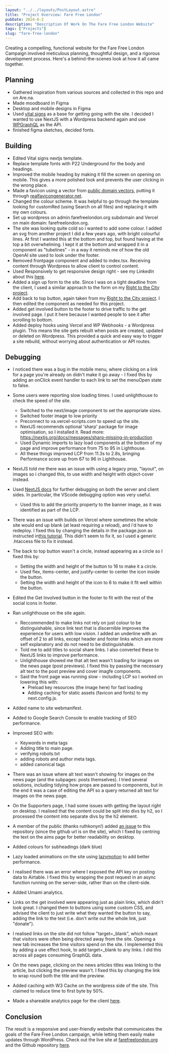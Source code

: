 ```yaml
---
layout: "../../layouts/PostLayout.astro"
title: "Project Overview: Fare Free London"
pubDate: 2024-6-2
description: "Description Of Work On The Fare Free London Website"
tags: ["Projects"]
slug: "fare-free-london"
---
```


Creating a compelling, functional website for the Fare Free London Campaign involved meticulous planning, thoughtful design, and a rigorous development process. Here's a behind-the-scenes look at how it all came together.

## Planning

- Gathered inspiration from various sources and collected in this repo and on Are.na.
- Made moodboard in Figma
- Desktop and mobile designs in Figma
- Used [vital signs](https://www.vitalsignsmag.org/) as a base for getting going with the site. I decided I wanted to use NextJS with a Wordpress backend again and use [WPGraphQL](https://www.wpgraphql.com/) as the API.
- finished figma sketches, decided fonts.

## Building

- Edited Vital signs nextjs template.
- Replace template fonts with P22 Underground for the body and headings.
- Improved the mobile heading by making it fill the screen on opening on mobile. This gives a more polished look and prevents the user clicking in the wrong place.
- Made a favicon using a vector from [public domain vectors](https://publicdomainvectors.org), putting it through [realfavicongenerator.net](https://realfavicongenerator.net/).
- Changed the colour scheme. It was helpful to go through the template looking for customRed (using Search on all files) and replacing it with my own colours.
- Set up wordpress on admin.farefreelondon.org subdomain and Vercel on main domain: farefreelondon.org.
- The site was looking quite cold so i wanted to add some colour. I added an svg from another project I did a few years ago, with bright colourful lines. At first I wanted this at the bottom and top, but found having at the top a bit overwhelming. I kept it at the bottom and wrapped it in a component as "tubelines" - in a way it reminds me of how the old OpenAI site used to look under the footer.
- Removed frontpage component and added to index.tsx. Receiving content through Wordpress to allow client to control content.
- Used Responsively to get responsive design right - see my LinkedIn about this [here](https://www.linkedin.com/posts/jackkershaw_webdevelopment-responsivedesign-devtools-activity-7209579627588005889-Bwso?utm_source=share&utm_medium=member_desktop).
- Added a sign up form to the site. Since I was on a tight deadline from the client, I used a similar approach to the form on my [Right to the City project](https://github.com/jackkershaw/right-to-city).
- Add back to top button, again taken from my [Right to the City project](https://github.com/jackkershaw/right-to-city). I then edited the component as needed for this project.
- Added get involved button to the footer to drive traffic to the get involved page. I put it here because I wanted people to see it after scrolling to bottom.
- Added deploy hooks using Vercel and WP Webhooks - a Wordpress plugin. This means the site gets rebuilt when posts are created, updated or deleted on Wordpress. This provided a quick and easy way to trigger a site rebuild, without worrying about authentication or API routes.

## Debugging

- I noticed there was a bug in the mobile menu, where clicking on a link for a page you're already on didn't make it go away - I fixed this by adding an onClick event handler to each link to set the menuOpen state to false.
- Some users were reporting slow loading times. I used unlighthouse to check the speed of the site.

  - Switched to the next/image component to set the appropriate sizes.
  - Switched footer image to low priority
  - Preconnect to va.vercel-scripts.com to speed up the site.
  - NextJS recommends optional 'sharp' package for image optimisation, so I installed it. Read more: https://nextjs.org/docs/messages/sharp-missing-in-production
  - Used Dynamic imports to lazy load components at the bottom of my page and improve performance from 75 to 95 in Lighthouse.
  - All these things improved LCP from 11.3s to 2.8s, bringing Performance score up from 67 to 96 in Lighthouse.

- NextJS told me there was an issue with using a legacy prop, "layout", on images so i changed this, to use width and height with object-cover instead.
- Used [NextJS docs](https://nextjs.org/docs/pages/building-your-application/configuring/debugging) for further debugging on both the server and client sides. In particular, the VScode debugging option was very useful.
  - Used this to add the priority property to the banner image, as it was identified as part of the LCP.
- There was an issue with builds on Vercel where sometimes the whole site would end up blank (at least requiring a reload), and i'd have to redeploy. I fixed this by changing the details in the package.json as instructed in[this tutorial](https://www.youtube.com/watch?v=U89A0l6AM18). This didn't seem to fix it, so I used a generic .htaccess file to fix it instead.
- The back to top button wasn't a circle, instead appearing as a circle so I fixed this by:
  - Setting the width and height of the button to 16 to make it a circle.
  - Used flex, items-center, and justify-center to center the icon inside the button.
  - Setting the width and height of the icon to 6 to make it fit well within the button.
- Edited the Get Involved button in the footer to fit with the rest of the social icons in footer.
- Ran unlighthouse on the site again.
  - Reccommended to make links not rely on just colour to be distinguishable, since link text that is discernible improves the experience for users with low vision. I added an underline with an offset of 2 to all links, except header and footer links which are more self explanatory and do not need to be distinguishable.
  - Told me to add titles to social share links. I also converted these to NextJS links to improve performance.
  - Unlighthouse showed me that alt text wasn't loading for images on the news page (post previews). I fixed this by passing the necessary alt text to the post preview and cover imagfe components.
  - Said the front page was running slow - including LCP so I worked on lowering this with:
    - Preload key resources (the image here) for fast loading
    - Adding caching for static assets (favicon and fonts) to my next.config.js.
- Added name to site webmanifest.
- Added to Google Search Console to enable tracking of SEO performance.
- Improved SEO with:
  - Keywords in meta tags
  - Adding title to main page.
  - verifying robots.txt
  - adding robots and author meta tags.
  - added canonical tags
- There was an issue where alt text wasn't showing for images on the news page (and the subpages: posts themselves). I tried several solutions, including tidying how props are passed to components, but in the end it was a case of editing the API so a query returned alt text for images on the news page.
- On the Supporters page, I had some issues with getting the layout right on desktop. I realised that the content could be split into divs by h2, so I processed the content into separate divs by the h2 element.
- A member of the public (thanks ruthkonyn!) added [an issue](https://github.com/jackkershaw/fare-free-london/issues/1) to this repository (since the github url is on the site), which I fixed by centring the text on the aims page for better readability on desktop.
- Added colours for subheadings (dark blue)
- Lazy loaded animations on the site using [lazymotion](https://www.framer.com/motion/lazy-motion/) to add better performance.
- I realised there was an error where I exposed the API key on posting data to Airtable. I fixed this by wrapping the post request in an async function running on the server-side, rather than on the client-side.
- Added Umami analytics.
- Links on the get involved were appearing just as plain links, which didn't look great. I changed them to buttons using some custom CSS, and advised the client to just write what they wanted the button to say, adding the link to the text (i.e. don't write out the whole link, just "donate").
- I realised links on the site did not follow "target=\_blank", which meant that visitors were often being directed away from the site. Opening a new tab increases the time visitors spend on the site. I implemented this by adding a use effect hook, to add target=\_blank to any links. I did this across all pages consuming GraphQL data.
- On the news page, clicking on the news articles titles was linking to the article, but clicking the preview wasn't. I fixed this by changing the link to wrap round both the title and the preview.
- Added caching with W3 Cache on the wordpress side of the site. This claimed to reduce time to first byte by 50%.
- Made a shareable analytics page for the client [here](https://umami.jackkershaw.pp.ua/share/gZdZpgRGd3ke7H3Q/farefreelondon.org).

## Conclusion

The result is a responsive and user-friendly website that communicates the goals of the Fare Free London campaign, while letting them easily make updates through WordPress. Check out the live site at [farefreelondon.org](https://farefreelondon.org) and the Github repository [here](https://github.com/jackkershaw/fare-free-london).
